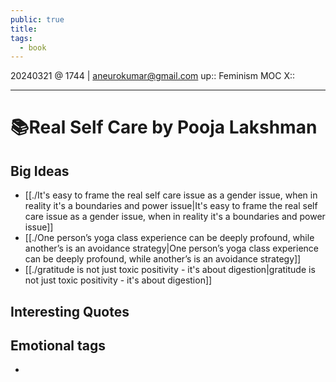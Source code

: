 ```yaml
---
public: true
title: 
tags:
  - book
---
```

20240321 @ 1744 | aneurokumar@gmail.com
up:: Feminism MOC
X:: 

---
# 📚Real Self Care by Pooja Lakshman

## Big Ideas
- [[./It's easy to frame the real self care issue as a gender issue, when in reality it's a boundaries and power issue|It's easy to frame the real self care issue as a gender issue, when in reality it's a boundaries and power issue]]
- [[./One person’s yoga class experience can be deeply profound, while another’s is an avoidance strategy|One person’s yoga class experience can be deeply profound, while another’s is an avoidance strategy]]
- [[./gratitude is not just toxic positivity - it's about digestion|gratitude is not just toxic positivity - it's about digestion]]


## Interesting Quotes

## Emotional tags
* 
